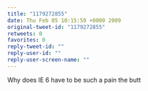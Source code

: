 ```yaml
---
title: "1179272855"
date: Thu Feb 05 10:15:59 +0000 2009
original-tweet-id: "1179272855"
retweets: 0
favorites: 0
reply-tweet-id: ""
reply-user-id: ""
reply-user-screen-name: ""
---
```

Why does IE 6 have to be such a pain the butt
